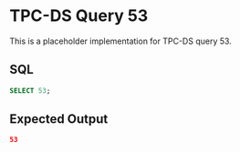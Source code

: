 # TPC-DS Query 53

This is a placeholder implementation for TPC-DS query 53.

## SQL
```sql
SELECT 53;
```

## Expected Output
```json
53
```

